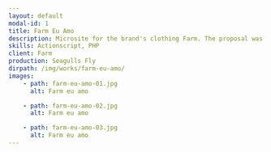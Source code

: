 ```yaml
---
layout: default
modal-id: 1
title: Farm Eu Amo
description: Microsite for the brand's clothing Farm. The proposal was to highlight the relationship between brand and customers, with the concept "I love you." Besides the hot site, was made an action with Augmented Reality, tagged products of the collection.
skills: Actionscript, PHP
client: Farm
production: Seagulls Fly
dirpath: /img/works/farm-eu-amo/
images:
    - path: farm-eu-amo-01.jpg
      alt: Farm eu amo

    - path: farm-eu-amo-02.jpg
      alt: Farm eu amo

    - path: farm-eu-amo-03.jpg
      alt: Farm eu amo
---
```

